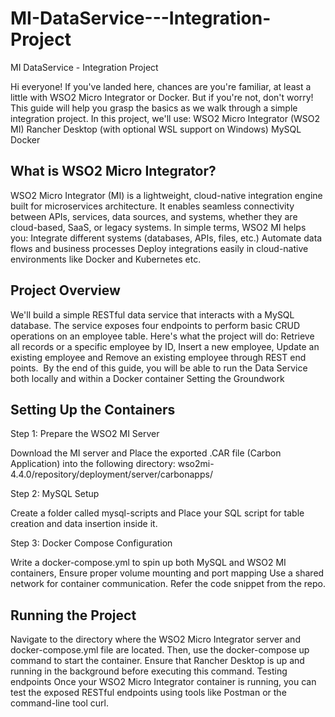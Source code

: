 # MI-DataService---Integration-Project
MI DataService - Integration Project

Hi everyone! If you've landed here, chances are you're familiar, at least a little with WSO2 Micro Integrator or Docker. But if you're not, don't worry! This guide will help you grasp the basics as we walk through a simple integration project.
In this project, we'll use:
WSO2 Micro Integrator (WSO2 MI)
Rancher Desktop (with optional WSL support on Windows)
MySQL
Docker

## What is WSO2 Micro Integrator?
WSO2 Micro Integrator (MI) is a lightweight, cloud-native integration engine built for microservices architecture. It enables seamless connectivity between APIs, services, data sources, and systems, whether they are cloud-based, SaaS, or legacy systems.
In simple terms, WSO2 MI helps you:
Integrate different systems (databases, APIs, files, etc.)
Automate data flows and business processes
Deploy integrations easily in cloud-native environments like Docker and Kubernetes etc.

## Project Overview
We'll build a simple RESTful data service that interacts with a MySQL database. The service exposes four endpoints to perform basic CRUD operations on an employee table.
Here's what the project will do: Retrieve all records or a specific employee by ID,  Insert a new employee, Update an existing employee and Remove an existing employee through REST end points. 
By the end of this guide, you will be able to run the Data Service both locally and within a Docker container
Setting the Groundwork

## Setting Up the Containers
Step 1: Prepare the WSO2 MI Server

Download the MI server and Place the exported .CAR file (Carbon Application) into the following directory:
 wso2mi-4.4.0/repository/deployment/server/carbonapps/

Step 2: MySQL Setup

Create a folder called mysql-scripts and Place your SQL script for table creation and data insertion inside it.

Step 3: Docker Compose Configuration

Write a docker-compose.yml to spin up both MySQL and WSO2 MI containers, Ensure proper volume mounting and port mapping
Use a shared network for container communication. Refer the code snippet from the repo. 

## Running the Project
Navigate to the directory where the WSO2 Micro Integrator server and docker-compose.yml file are located. Then, use the docker-compose up command to start the container. Ensure that Rancher Desktop is up and running in the background before executing this command.
Testing endpoints
Once your WSO2 Micro Integrator container is running, you can test the exposed RESTful endpoints using tools like Postman or the command-line tool curl.
